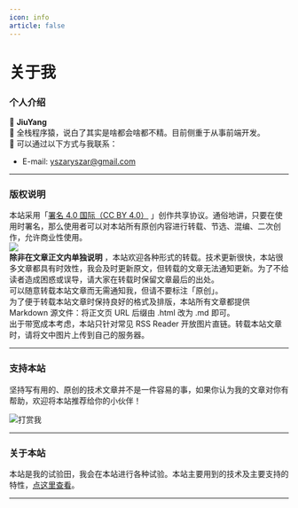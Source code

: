 ```yaml
---
icon: info
article: false
---
```


# 关于我

### 个人介绍

👴 **JiuYang**<br />📜 全栈程序猿，说白了其实是啥都会啥都不精。目前侧重于从事前端开发。<br />📧 可以通过以下方式与我联系：

- E-mail:  [yszaryszar@gmail.com](mailto:yszaryszar@gmail.com)

---

### 版权说明

本站采用「[署名 4.0 国际（CC BY 4.0）](http://creativecommons.org/licenses/by/4.0/deed.zh)
」创作共享协议。通俗地讲，只要在使用时署名，那么使用者可以对本站所有原创内容进行转载、节选、混编、二次创作，允许商业性使用。<br />![](https://cloudbase-baas-1g2qg82f5ef557f8-1258306312.tcloudbaseapp.com/cc-by.png.webp?imageMogr2/thumbnail/!30p)<br />
**除非在文章正文内单独说明**
，本站欢迎各种形式的转载。技术更新很快，本站很多文章都具有时效性，我会及时更新原文，但转载的文章无法通知更新。为了不给读者造成困惑或误导，请大家在转载时保留文章最后的出处。<br />
可以随意转载本站文章而无需通知我，但请不要标注「原创」。<br />
为了便于转载本站文章时保持良好的格式及排版，本站所有文章都提供
Markdown 源文件：将正文页 URL 后缀由 .html 改为 .md 即可。<br />出于带宽成本考虑，本站只针对常见 RSS Reader
开放图片直链。转载本站文章时，请将文中图片上传到自己的服务器。

---

### 支持本站

坚持写有用的、原创的技术文章并不是一件容易的事，如果你认为我的文章对你有帮助，欢迎将本站推荐给你的小伙伴！

![打赏我](https://cloudbase-baas-1g2qg82f5ef557f8-1258306312.tcloudbaseapp.com/qr.png?imageMogr2/thumbnail/!30p)

---

### 关于本站

本站是我的试验田，我会在本站进行各种试验。本站主要用到的技术及主要支持的特性，[点这里查看](https://localhost)。

---

